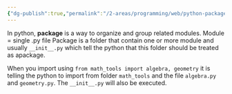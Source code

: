 ```yaml
---
{"dg-publish":true,"permalink":"/2-areas/programming/web/python-package/","created":"2025-10-01T21:09:31.960+07:00","updated":"2025-10-01T21:11:10.313+07:00"}
---
```


In python, **package** is a way to organize and group related modules.
Module = single .py file
Package is a folder that contain one or more module and usually `__init__.py` which tell the python that this folder should be treated as apackage.

When you import using `from math_tools import algebra, geometry` it is telling the python to import from folder `math_tools` and the file `algebra.py` and `geometry.py`. The `__init__.py` will also be executed.